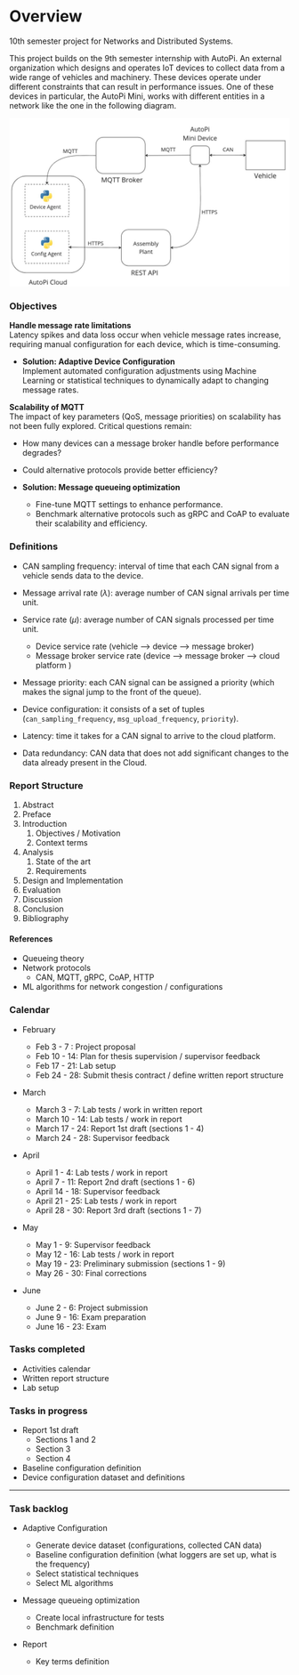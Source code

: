 # Overview

10th semester project for Networks and Distributed Systems. 

This project builds on the 9th semester internship with AutoPi. An external organization which designs and operates IoT devices to collect data from a wide range of vehicles and machinery. These devices operate under different constraints that can result in performance issues. One of these devices in particular, the AutoPi Mini, works with different entities in a network like the one in the following diagram.  

![General architecture](./imgs/general_architecture.jpg)


### Objectives
**Handle message rate limitations**  
  Latency spikes and data loss occur when vehicle message rates increase, requiring manual configuration for each device, which is time-consuming.  

  - **Solution: Adaptive Device Configuration**  
    Implement automated configuration adjustments using Machine Learning or statistical techniques to dynamically adapt to changing message rates.

**Scalability of MQTT**  
  The impact of key parameters (QoS, message priorities) on scalability has not been fully explored. Critical questions remain:  
  - How many devices can a message broker handle before performance degrades?  
  - Could alternative protocols provide better efficiency?

  - **Solution: Message queueing optimization**  
    - Fine-tune MQTT settings to enhance performance.  
    - Benchmark alternative protocols such as gRPC and CoAP to evaluate their scalability and efficiency.


### Definitions  

- CAN sampling frequency: interval of time that each CAN signal from a vehicle sends data to the device. 

- Message arrival rate ($\lambda$): average number of CAN signal arrivals per time unit.  

- Service rate ($\mu$): average number of CAN signals processed per time unit.
  - Device service rate  (vehicle --> device --> message broker)
  - Message broker service rate   (device --> message broker --> cloud platform )
- Message priority: each CAN signal can be assigned a priority (which makes the signal jump to the front of the queue).
- Device configuration: it consists of a set of tuples (`can_sampling_frequency`, `msg_upload_frequency`, `priority`). 

- Latency: time it takes for a CAN signal to arrive to the cloud platform. 

- Data redundancy: CAN data that does not add significant changes to the data already present in the Cloud.


### Report Structure
  1. Abstract
  2. Preface
  3. Introduction
     1. Objectives / Motivation
     2. Context terms
  4. Analysis
     1. State of the art
     2. Requirements
  5. Design and Implementation
  6. Evaluation
  7. Discussion
  8. Conclusion
  9. Bibliography


#### References  
- Queueing theory
- Network protocols
  - CAN, MQTT, gRPC, CoAP, HTTP
- ML algorithms for network congestion / configurations


### Calendar
- February
  - Feb  3 - 7 : Project proposal
  - Feb 10 - 14: Plan for thesis supervision / supervisor feedback   
  - Feb 17 - 21: Lab setup
  - Feb 24 - 28: Submit thesis contract / define written report structure  

- March 
  - March   3 - 7: Lab tests / work in written report        
  - March 10 - 14: Lab tests / work in report    
  - March 17 - 24: Report 1st draft  (sections 1 - 4)
  - March 24 - 28: Supervisor feedback
  
- April 
  - April 1  - 4:  Lab tests / work in report 
  - April 7  - 11: Report 2nd draft  (sections 1 - 6)
  - April 14 - 18: Supervisor feedback
  - April 21 - 25: Lab tests / work in report 
  - April 28 - 30: Report 3rd draft  (sections 1 - 7)         
  
- May 
  - May   1 -  9: Supervisor feedback     
  - May  12 - 16: Lab tests / work in report
  - May  19 - 23: Preliminary submission  (sections 1 - 9)
  - May  26 - 30: Final corrections

- June
  - June  2 -  6: Project submission 
  - June  9 - 16: Exam preparation
  - June 16 - 23: Exam   


### Tasks completed

- Activities calendar
- Written report structure
- Lab setup    

### Tasks in progress

- Report 1st draft
  - Sections 1 and 2
  - Section 3 
  - Section 4
- Baseline configuration definition
- Device configuration dataset and definitions

------ 
### Task backlog

- Adaptive Configuration
  - Generate device dataset (configurations, collected CAN data)
  - Baseline configuration definition (what loggers are set up, what is the frequency)
  - Select statistical techniques
  - Select ML algorithms
- Message queueing optimization
  - Create local infrastructure for tests
  - Benchmark definition
  
- Report
    - Key terms definition
